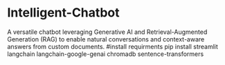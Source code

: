 # Intelligent-Chatbot
A versatile chatbot leveraging Generative AI and Retrieval-Augmented Generation (RAG) to enable natural conversations and context-aware answers from custom documents.
#install requirments
pip install streamlit langchain langchain-google-genai chromadb sentence-transformers
